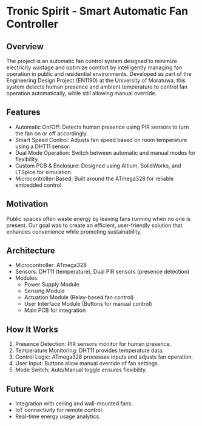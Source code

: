 # Tronic Spirit - Smart Automatic Fan Controller

## Overview

The project is an automatic fan control system designed to minimize electricity wastage and optimize comfort by intelligently managing fan operation in public and residential environments. Developed as part of the Engineering Design Project (EN1190) at the University of Moratuwa, this system detects human presence and ambient temperature to control fan operation automatically, while still allowing manual override.

## Features

-  Automatic On/Off: Detects human presence using PIR sensors to turn the fan on or off accordingly.
-  Smart Speed Control: Adjusts fan speed based on room temperature using a DHT11 sensor.
-  Dual Mode Operation: Switch between automatic and manual modes for flexibility.
-  Custom PCB & Enclosure: Designed using Altium, SolidWorks, and LTSpice for simulation.
-  Microcontroller-Based: Built around the ATmega328 for reliable embedded control.

## Motivation

Public spaces often waste energy by leaving fans running when no one is present. Our goal was to create an efficient, user-friendly solution that enhances convenience while promoting sustainability.

## Architecture

- Microcontroller: ATmega328
- Sensors: DHT11 (temperature), Dual PIR sensors (presence detection)
- Modules:
  - Power Supply Module
  - Sensing Module
  - Actuation Module (Relay-based fan control)
  - User Interface Module (Buttons for manual control)
  - Main PCB for integration

## How It Works

1. Presence Detection: PIR sensors monitor for human presence.
2. Temperature Monitoring: DHT11 provides temperature data.
3. Control Logic: ATmega328 processes inputs and adjusts fan operation.
4. User Input: Buttons allow manual override of fan settings.
5. Mode Switch: Auto/Manual toggle ensures flexibility.

## Future Work

- Integration with ceiling and wall-mounted fans.
- IoT connectivity for remote control.
- Real-time energy usage analytics.







